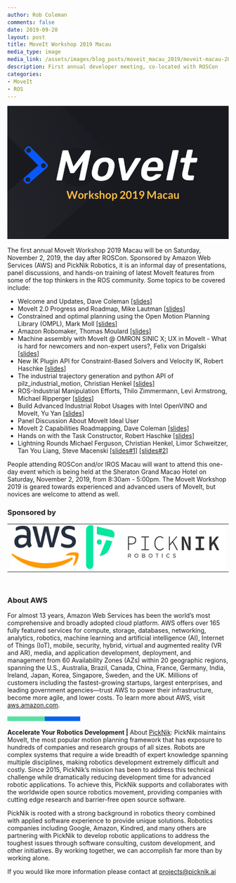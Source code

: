 ```yaml
---
author: Rob Coleman
comments: false
date: 2019-09-20
layout: post
title: MoveIt Workshop 2019 Macau
media_type: image
media_link: /assets/images/blog_posts/moveit_macau_2019/moveit-macau-2019-logo.png
description: First annual developer meeting, co-located with ROSCon
categories:
- MoveIt
- ROS
---
```


[//]: # (Image References)
[line]: /assets/images/blog_posts/line.png

<p align="center"><img src="/assets/images/blog_posts/moveit_macau_2019/moveit-macau-2019-logo.png" alt="Moveit Macau 2019"></p>

The first annual MoveIt Workshop 2019 Macau will be on Saturday, November 2, 2019, the day after ROSCon. Sponsored by Amazon Web Services (AWS) and PickNik Robotics, it is an informal day of presentations, panel discussions, and hands-on training of latest MoveIt features from some of the top thinkers in the ROS community. Some topics to be covered include:

* Welcome and Updates, Dave Coleman [[slides]](/docs/moveit_workshop_macau_2019/welcome.pdf)
* MoveIt 2.0 Progress and Roadmap, Mike Lautman [[slides]](/docs/moveit_workshop_macau_2019/progress_and_roadmap.pdf)
* Constrained and optimal planning using the Open Motion Planning Library (OMPL), Mark Moll [[slides]](/docs/moveit_workshop_macau_2019/ompl.pdf)
* Amazon Robomaker, Thomas Moulard [[slides]](/docs/moveit_workshop_macau_2019/robotmaker.pdf)
* Machine assembly with MoveIt @ OMRON SINIC X; UX in MoveIt - What is hard for newcomers and non-expert users?, Felix von Drigalski [[slides]](/docs/moveit_workshop_macau_2019/MoveIt_usability.pdf)
* New IK Plugin API for Constraint-Based Solvers and Velocity IK, Robert Haschke [[slides]](/docs/moveit_workshop_macau_2019/ik.pdf)
* The industrial trajectory generation and python API of pilz_industrial_motion, Christian Henkel [[slides]](/docs/moveit_workshop_macau_2019/pilz_industrial_motion.pdf)
* ROS-Industrial Manipulation Efforts, Thilo Zimmermann, Levi Armstrong, Michael Ripperger [[slides]](/docs/moveit_workshop_macau_2019/ros_industrial.pdf)
* Build Advanced Industrial Robot Usages with Intel OpenVINO and MoveIt, Yu Yan	[[slides]](/docs/moveit_workshop_macau_2019/OpenVINO_and_MoveIt.pdf)
* Panel Discussion About MoveIt Ideal User
* MoveIt 2 Capabilities Roadmapping, Dave Coleman [[slides]](/docs/moveit_workshop_macau_2019/MoveIt_capabilities_roadmapping.pdf)
* Hands on with the Task Constructor, Robert Haschke [[slides]](/docs/moveit_workshop_macau_2019/MTC.pdf)
* Lightning Rounds Michael Ferguson, Christian Henkel, Limor Schweitzer, Tan You Liang, Steve Macenski [[slides#1]](/docs/moveit_workshop_macau_2019/TOTG.pdf) [[slides#2]](/docs/moveit_workshop_macau_2019/movai_lightinground_talk.pdf)

People attending ROSCon and/or IROS Macau will want to attend this one-day event which is being held at the Sheraton Grand Macao Hotel on Saturday, November 2, 2019, from 8:30am - 5:00pm. The MoveIt Workshop 2019 is geared towards experienced and advanced users of MoveIt, but novices are welcome to attend as well.

### Sponsored by

<table style="width: 100%;" >
<tbody>
<tr>
<td><img src="/assets/images/sponsors/amazon.png" height="100"/></td>
<td><img src="/assets/images/sponsors/picknik.png" height="100"/></td>
</tr>
</tbody>
</table>
<br>

### About AWS

For almost 13 years, Amazon Web Services has been the world’s most comprehensive and broadly adopted cloud platform. AWS offers over 165 fully featured services for compute, storage, databases, networking, analytics, robotics, machine learning and artificial intelligence (AI), Internet of Things (IoT), mobile, security, hybrid, virtual and augmented reality (VR and AR), media, and application development, deployment, and management from 60 Availability Zones (AZs) within 20 geographic regions, spanning the U.S., Australia, Brazil, Canada, China, France, Germany, India, Ireland, Japan, Korea, Singapore, Sweden, and the UK. Millions of customers including the fastest-growing startups, largest enterprises, and leading government agencies—trust AWS to power their infrastructure, become more agile, and lower costs. To learn more about AWS, visit [aws.amazon.com](https://aws.amazon.com).

![line]

**Accelerate Your Robotics Development |**
About [PickNik](https://picknik.ai/): PickNik maintains MoveIt, the most popular motion planning framework that has exposure to hundreds of companies and research groups of all sizes. Robots are complex systems that require a wide breadth of expert knowledge spanning multiple disciplines, making robotics development extremely difficult and costly. Since 2015, PickNik’s mission has been to address this technical challenge while dramatically reducing development time for advanced robotic applications. To achieve this, PickNik supports and collaborates with the worldwide open source robotics movement, providing companies with cutting edge research and barrier-free open source software.

PickNik is rooted with a strong background in robotics theory combined with applied software experience to provide unique solutions. Robotics companies including Google, Amazon, Kindred, and many others are partnering with PickNik to develop robotic applications to address the toughest issues through software consulting, custom development, and other initiatives. By working together,  we can accomplish far more than by working alone.

If you would like more information please contact at [projects@picknik.ai](mailto:hello@picknik.ai)

